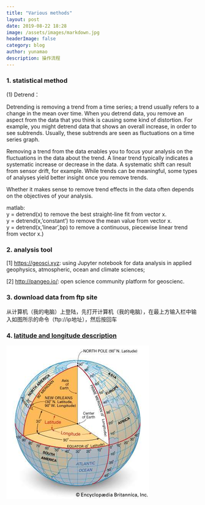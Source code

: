 ```yaml
---
title: "Various methods"
layout: post
date: 2019-08-22 18:28
image: /assets/images/markdown.jpg
headerImage: false
category: blog
author: yunamao
description: 操作流程
---
```


### 1. <strong> statistical method </strong><br>
  (1) Detrend：

Detrending is removing a trend from a time series; a trend usually refers to a change in the mean over time. When you detrend data, you remove an aspect from the data that you think is causing some kind of distortion. For example, you might detrend data that shows an overall increase, in order to see subtrends. Usually, these subtrends are seen as fluctuations on a time series graph.<br>

Removing a trend from the data enables you to focus your analysis on the fluctuations in the data about the trend. A linear trend typically indicates a systematic increase or decrease in the data. A systematic shift can result from sensor drift, for example. While trends can be meaningful, some types of analyses yield better insight once you remove trends.<br>

Whether it makes sense to remove trend effects in the data often depends on the objectives of your analysis.

matlab:<br>
y = detrend(x) to remove the best straight-line fit from vector x.<br>
y = detrend(x,’constant’) to remove the mean value from vector x.<br>
y = detrend(x,’linear’,bp) to remove a continuous, piecewise linear trend from vector x.)<br>
### 2. <strong> analysis tool </strong><br>

[1] https://geosci.xyz:  using Jupyter notebook for data analysis in applied geophysics, atmospheric, ocean and climate sciences; <br>

[2] http://pangeo.io/: open science community platform for geoscienc. <br>
### 3.<strong> download data from ftp site</strong><br>
从计算机（我的电脑）上登陆，先打开计算机（我的电脑），在最上方输入栏中输入如图所示的命令（ftp://ip地址），然后按回车 <br>

### 4. [latitude and longitude description](https://www.britannica.com/science/latitude)

![](/assets/lat_lon_scheme.jpg)
